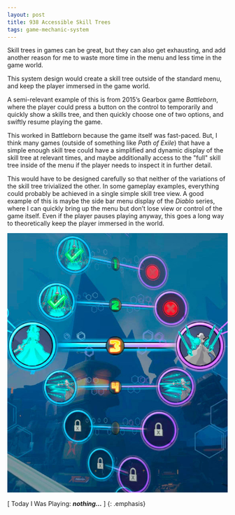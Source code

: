 ```yaml
---
layout: post
title: 938 Accessible Skill Trees
tags: game-mechanic-system
---
```

Skill trees in games can be great, but they can also get exhausting, and add another reason for me to waste more time in the menu and less time in the game world.

This system design would create a skill tree outside of the standard menu, and keep the player immersed in the game world.

A semi-relevant example of this is from 2015’s Gearbox game *Battleborn*, where the player could press a button on the control to temporarily and quickly show a skills tree, and then quickly choose one of two options, and swiftly resume playing the game.

This worked in Battleborn because the game itself was fast-paced. But, I think many games (outside of something like *Path of Exile*) that have a simple enough skill tree could have a simplified and dynamic display of the skill tree at relevant times, and maybe additionally access to the "full" skill tree inside of the menu if the player needs to inspect it in further detail.

This would have to be designed carefully so that neither of the variations of the skill tree trivialized the other. In some gameplay examples, everything could probably be achieved in a single simple skill tree view. A good example of this is maybe the side bar menu display of the *Diablo* series, where I can quickly bring up the menu but don’t lose view or control of the game itself. Even if the player pauses playing anyway, this goes a long way to theoretically keep the player immersed in the world.

![accessibleskilltree](/img/games/938_Accessible_Skill_Trees.jpg "accessibleskilltree")

[ Today I Was Playing: ***nothing...*** ]
{: .emphasis}
